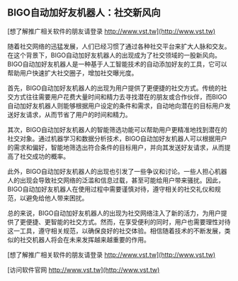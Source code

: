 ## **BIGO自动加好友机器人：社交新风向**

[想了解推广相关软件的朋友请登录 http://www.vst.tw](http://www.vst.tw)

随着社交网络的迅猛发展，人们已经习惯了通过各种社交平台来扩大人脉和交友。在这个背景下，BIGO自动加好友机器人的出现成为了社交领域的一股新风向。BIGO自动加好友机器人是一种基于人工智能技术的自动添加好友的工具，它可以帮助用户快速扩大社交圈子，增加社交曝光度。

首先，BIGO自动加好友机器人的出现为用户提供了更便捷的社交方式。传统的社交方式往往需要用户花费大量时间和精力去寻找潜在的朋友或合作伙伴，而BIGO自动加好友机器人则能够根据用户设定的条件和需求，自动地向潜在的目标用户发送好友请求，从而节省了用户的时间和精力。

其次，BIGO自动加好友机器人的智能筛选功能可以帮助用户更精准地找到潜在的社交对象。通过机器学习和数据分析技术，BIGO自动加好友机器人可以根据用户的需求和偏好，智能地筛选出符合条件的目标用户，并向其发送好友请求，从而提高了社交成功的概率。

此外，BIGO自动加好友机器人的出现也引发了一些争议和讨论。一些人担心机器人的出现会导致社交网络的泛滥和信息过载，甚至可能给用户带来骚扰。因此，BIGO自动加好友机器人在使用过程中需要谨慎对待，遵守相关的社交礼仪和规范，以避免给他人带来困扰。

总的来说，BIGO自动加好友机器人的出现为社交网络注入了新的活力，为用户提供了更便捷、更智能的社交方式。然而，在享受便利的同时，用户也需要理性对待这一工具，遵守相关规范，以确保良好的社交体验。相信随着技术的不断发展，类似的社交机器人将会在未来发挥越来越重要的作用。

[想了解推广相关软件的朋友请登录 http://www.vst.tw](http://www.vst.tw)


[访问软件官网 http://www.vst.tw](http://www.vst.tw)
